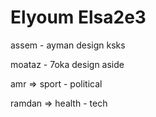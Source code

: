 # Elyoum Elsa2e3

assem - ayman design ksks

moataz - 7oka design aside

amr => sport - political

ramdan => health - tech